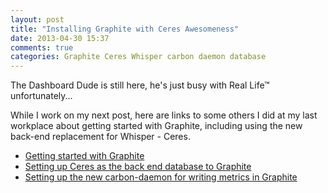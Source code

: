 ```yaml
---
layout: post
title: "Installing Graphite with Ceres Awesomeness"
date: 2013-04-30 15:37
comments: true
categories: Graphite Ceres Whisper carbon daemon database
---
```


The Dashboard Dude is still here, he's just busy with Real Life™
unfortunately...

While I work on my next post, here are links to some others I did at my last
workplace about getting started with Graphite, including using the new back-end
replacement for Whisper - Ceres.

* [Getting started with Graphite](http://blog.sweetiq.com/2013/01/getting-started-with-graphite/)
* [Setting up Ceres as the back end database to Graphite](http://blog.sweetiq.com/2013/01/using-ceres-as-the-back-end-database-to-graphite/)
* [Setting up the new carbon-daemon for writing metrics in Graphite](http://blog.sweetiq.com/2013/01/carbon-daemon-writer-setup-in-megacarbon/)
